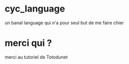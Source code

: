 # cyc_language
<p>un banal language qui n'a pour seul but de me faire chier<p>
  
# merci qui ?
<p> merci au tutoriel de <a src='https://totodu.net/Compilation'> Totodunet</a>
